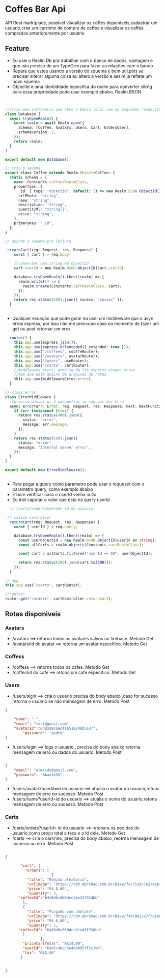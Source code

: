 # Coffes Bar Api
API Rest marktplace, possivel visualizar os caffes disponiveis,cadastrar um usuario,criar um carrinho de compra de caffes e visualizar os caffes comprados anterioremente por usuario


## Feature
- Eu usei o Realm Db pra trabalhar com o banco de dados, vantagem e que não preciso de um TypeOrm para fazer as relações com o banco
- Repara que estou usando a versão do squema e bem util,pois se precisar alterar alguma coisa  eu altero a versão e assim ja reflete um novo squema
- ObjectId e uma identiddade especifca do realm para converter stirng para essa propriedade pode usar exemplo abaixo, Realm.BSON

```typescript


//criio uma instaancia que abre o banco local com os esquemas respecitvos
class Database {
  async tryOpenRealm() {
    const realm = await Realm.open({
      schema: [Coffee, Avatars, Users, Cart, OrdersUser],
      schemaVersion: 2,
    });
    return realm;
  }
}

export default new Database();

// crio o squema
export class Coffee extends Realm.Object<Coffee> {
  static schema = {
    name: Constants.coffeesRealmClass,
    properties: {
      _id: { type: "objectId", default: () => new Realm.BSON.ObjectId() },
      urlPhoto: "string",
      name: "string",
      description: "string",
      quantityMl: "string[]",
      price: "string",
    },
    primaryKey: "_id",
  };
}

// usando o squema pra leitura

 createCart(req: Request, res: Response) {
    const { cart } = req.body;

    //converter uma string em objectId
    cart.userId = new Realm.BSON.ObjectID(cart.userId);

    database.tryOpenRealm().then((realm) => {
      realm.write(() => {
        realm.create(Constants.cartRealmClass, cart);
      });
    });
    return res.status(200).json({ sucess: "sucess" });
  }

```

##
- Qualquer exceção que pode gerar eu usei um middleware que o asyn erros express, por isso não me preocupo caso no momento de fazer um get ou post retornar um erro

```typescript
  routes() {
    this.app.use(express.json());
    this.app.use(express.urlencoded({ extended: true }));
    this.app.use("/coffees", cooffeRouter);
    this.app.use("/avatars", avatarRouter);
    this.app.use("/users", useRouter);
    this.app.use("/carts", cartRouter);
    //middleware erros, precisa da lib express assync erros
    //tem que esta abaixo de arquivos de rotas
    this.app.use(middlewareError.error);
  }

// class error
class ErrorMiddleware {
  //precisa passar os 4 parametros se nao vai dar erro
  async error(err: Error, req: Request, res: Response, next: NextFunction) {
    if (err instanceof Error) {
      return res.status(400).json({
        status: "error",
        message: err.message,
      });
    }
    return res.status(500).json({
      status: "error",
      message: "Internal server error",
    });
  }
}

export default new ErrorMiddleware();


```

##
- Para pegar a query como parametro pode usar o requeset com o parametro query, como exemplo abaixo
- E bom verificar caso o userId venha nullo
- Eu iriei caputar o valor que esta na query userId

```typescript
  // /carts/orders?userId= id do usuario

 // calsse controller
  returnCart(req: Request, res: Response) {
    const { userId } = req.query;

    database.tryOpenRealm().then((realm) => {
      const userObjectId = new Realm.BSON.ObjectID(userId as string);
      const allCarts = realm.objects(Constants.cartRealmClass);

      const cart = allCarts.filtered("userId == $0", userObjectId);

      return res.status(200).json(cart.toJSON());
    });
  }

// app
this.app.use("/carts", cartRouter);

//routers
router.get("/orders", cartController.returnCart);


```


## Rotas disponiveis
### Avatars
- /avatars ==> retorna todos os avatares salvos no firebase. Metodo Get
- /avatars/id do avatar ==> retorna um avatar especifico. Metodo Get

### Coffess
- /coffess ==> retorna todos os cafes. Metodo Get
- /coffes/id do cafe ==> retona um cafe especifico. Metodo Get

### Users
- /users/sigin ==> cria o usuario precisa do body abaixo ,caso for sucesso retorna o usuario se não mensagem de erro. Metodo Post

```json
{
	
	"name": " ",
	"email": "test@gmail.com",
	"avatarId":"64d189c6ac4ab510248b5187",
        "password": "pedro"
}

```
- /users/login ==> loga o usuario , precisa do body abaixo,retorna mensagem de erro ou dados do usuario. Metodo Post

```json

{
	"email": "Almeida@gmail.com",
	"password": "Abaate5$"	
}
```
- /users/avatar?userId=id do usuario ==> atualia o avatar do usuario,retona mensagem de erro ou sucesso. Metodo Post
- /users/name?userId=id do usuario ==> atualia o nome do usuario,retona mensagem de erro ou sucesso. Metodo Post

### Carts
- /carts/orders?userId= id do usuario ==> retonara os pedidos do usuario,como preço total a taxa e o id dele. Metodo Get
- /carts ==> cria o carrinho, precisa do body abaixo, reotrna mensagem de sucesso ou erro. Metodo Post

```json

{
	
       "cart": {
         "orders": [
					 {
          "title": "Bebida aleatoria",
          "urlImage": "https://cdn.abrahao.com.br/base/fa7/518/562/espresso.jpg",
          "price": "R$ 8,00",
          "quantity": 3,
	  "coffeeId":"64d0d6c060decb1e43f93dbb"
        },
        {
          "title": "Pingado com cholate",
          "urlImage": "https://cdn.abrahao.com.br/base/f4d/0e2/e7f/pingado.jpg",
          "price": "R$ 6,00",
          "quantity": 1,
	  "coffeeId": "64d0d6c060decb1e43f93dbb"
        }
				],
        "priceCartTotal": "R$14,00",
        "userId": "64d2c46cc5e48e0957f5c196",
        "tax": "R$2,00"
       }
     
	
}


```  


